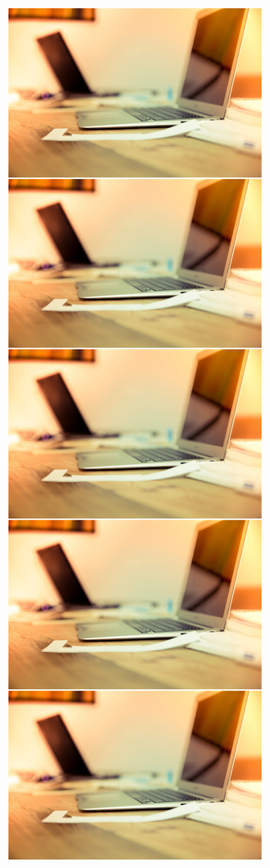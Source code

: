 <img src="images/sample-image.png" />
<img src="images/sample-image.jpeg" />

<img src="images/sample-image.jpg" />

<img src="images/sample-image.png" />
<img src="images/sample-image.jpeg" />
